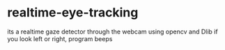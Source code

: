 # realtime-eye-tracking
its a realtime gaze detector through the webcam using opencv and Dlib
if you look left or right, program beeps
